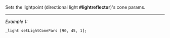 Sets the lightpoint (directional light **#lightreflector**)'s cone params.


---
*Example 1:*
```sqf
_light setLightConePars [90, 45, 1];
```